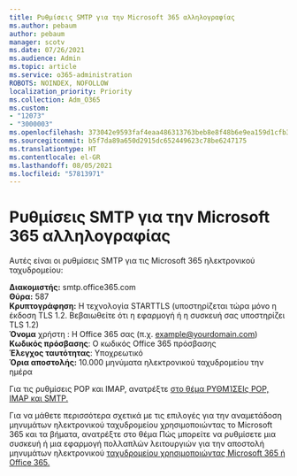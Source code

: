 ```yaml
---
title: Ρυθμίσεις SMTP για την Microsoft 365 αλληλογραφίας
ms.author: pebaum
author: pebaum
manager: scotv
ms.date: 07/26/2021
ms.audience: Admin
ms.topic: article
ms.service: o365-administration
ROBOTS: NOINDEX, NOFOLLOW
localization_priority: Priority
ms.collection: Adm_O365
ms.custom:
- "12073"
- "3000003"
ms.openlocfilehash: 373042e9593faf4eaa486313763beb8e8f48b6e9ea159d1cfb37b9df826384f4
ms.sourcegitcommit: b5f7da89a650d2915dc652449623c78be6247175
ms.translationtype: HT
ms.contentlocale: el-GR
ms.lasthandoff: 08/05/2021
ms.locfileid: "57813971"
---
```

# <a name="smtp-settings-for-the-microsoft-365-mail-service"></a>Ρυθμίσεις SMTP για την Microsoft 365 αλληλογραφίας

Αυτές είναι οι ρυθμίσεις SMTP για τις Microsoft 365 ηλεκτρονικού ταχυδρομείου:

**Διακομιστής:** smtp.office365.com </br>
**Θύρα:** 587 </br>
**Κρυπτογράφηση:** Η τεχνολογία STARTTLS (υποστηρίζεται τώρα μόνο η έκδοση TLS 1.2. Βεβαιωθείτε ότι η εφαρμογή ή η συσκευή σας υποστηρίζει TLS 1.2) </br>
**Όνομα** χρήστη : Η Office 365 σας (π.χ. example@yourdomain.com) </br>
**Κωδικός πρόσβασης**: Ο κωδικός Office 365 πρόσβασης </br>
**Έλεγχος ταυτότητας**: Υποχρεωτικό </br>
**Όρια αποστολής:** 10.000 μηνύματα ηλεκτρονικού ταχυδρομείου την ημέρα </br>

Για τις ρυθμίσεις POP και IMAP, ανατρέξτε [στο θέμα ΡΥΘΜΊΣΕΙς POP, IMAP και SMTP.](https://support.microsoft.com/office/pop-imap-and-smtp-settings-8361e398-8af4-4e97-b147-6c6c4ac95353)
 
Για να μάθετε περισσότερα σχετικά με τις επιλογές για την αναμετάδοση μηνυμάτων ηλεκτρονικού ταχυδρομείου χρησιμοποιώντας το Microsoft 365 και τα βήματα, ανατρέξτε στο θέμα Πώς μπορείτε να ρυθμίσετε μια συσκευή ή μια εφαρμογή πολλαπλών λειτουργιών για την αποστολή μηνυμάτων ηλεκτρονικού [ταχυδρομείου χρησιμοποιώντας Microsoft 365 ή Office 365.](/exchange/mail-flow-best-practices/how-to-set-up-a-multifunction-device-or-application-to-send-email-using-microsoft-365-or-office-365)